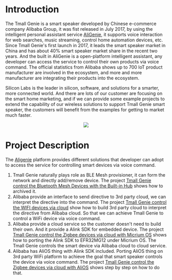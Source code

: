 # Introduction

The Tmall Genie is a smart speaker developed by Chinese e-commerce company Alibaba Group, it was fist released in July 2017, by using the intelligent personal assistant service [AliGenie](https://en.wikipedia.org/wiki/AliGenie), it supports voice interaction for web searches, music streaming, control home automation devices, etc. Since Tmall Genie's first launch in 2017, it leads the smart speaker market in China and has about 40% smart speaker market share in the recent two years. And the built in AliGenie is a open-platform intelligent assistant, any developer can access the service to control their own products via voice command. The official statistics from Alibaba shows up to 700 IoT product manufacturer are involved in the ecosystem, and more and more manufacturer are integrating their products into the ecosystem.

Silicon Labs is the leader in silicon, software, and solutions for a smarter, more connected world. And there are lots of our customer are focusing on the smart home marketing, and if we can provide some example projects to extend the capability of our wireless solutions to support Tmall Genie smart speaker, the customers will benefit from the examples for getting to market much faster.  

<div align="center">
<img src="https://hoo-way.github.io/doc4zhihu/data/files/CM-Smart-Speaker/Tmall BlockDigram.png">
</div>

# Project Description

The [Aligenie](https://www.aligenie.com/)</span> platform provides different solutions that developer can adopt to access the service for controlling smart devices via voice command.

1.  Tmall Genie naturally plays role as BLE Mesh provisioner, it can form the network and directly add/remove device. The project [Tmall Genie control the Bluetooth Mesh Devices with the Built-in Hub](Tmall-Genie-control-the-Bluetooth-Mesh-Devices-with-the-Built-in-Hub) shows how to archived it.
2.  Alibaba provide an interface to send directive to 3rd party cloud, we can interpret the directive into the command. The project [Tmall Genie control the WIFI devices via cloud](Tmall-Genie-control-the-WIFI-devices-via-cloud) show how to build 3rd party cloud to interpret the directive from Alibaba cloud. So that we can achieve Tmall Genie to control a WiFi device via voice command.
3.  Alibaba provide a cloud service so the customer doesn't need to build their own. And it provide a Alink SDK for embedded device. The project [Tmall Genie control the Zigbee devices via cloud with Micrium OS](Tmall-Genie-control-the-Zigbee-devices-via-cloud-with-Micrium-OS) shows how to porting the Alink SDK to EFR32MG12 under Micrium OS. The Tmall Genie controls the smart device via Alibaba cloud to cloud service.
4.  Alibaba has AliOS thing with Alink SDK included. Porting AliOS thing on 3rd party WiFi platform to achieve the goal that smart speaker controls the device via voice command. The project [Tmall Genie control the Zigbee devices via cloud with AliOS](Tmall-Genie-control-the-Zigbee-devices-via-cloud-with-AliOS) shows step by step on how to do that.